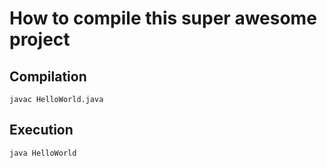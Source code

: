 # How to compile this super awesome project

## Compilation
``` javac HelloWorld.java  ```

## Execution
``` java HelloWorld ```

